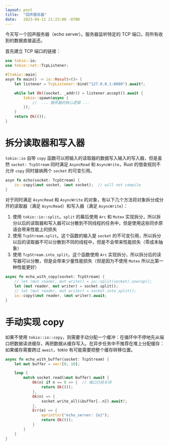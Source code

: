 ```yaml
---
layout: post
title:  "回声服务器"
date:   2023-04-11 21:23:00 -0700
---
```


今天写一个回声服务器（echo server）。服务器监听特定的 TCP 端口，将所有收到的数据直接返还。

首先建立 TCP 端口的链接：

```rust
use tokio::io;
use tokio::net::TcpListener;

#[tokio::main]
asyn fn main() -> io::Result<()> {
    let listener = TcpListener::bind("127.0.0.1:8000").await?;

    while let Ok((socket, _addr)) = listener.accept().await {
        tokio::spawn(async {
            //  ... 服务器的核心逻辑 ...
        });
    }
    return Ok(());
}
```

# 拆分读取器和写入器
`tokio::io` 自带 `copy` 函数可以把输入的读取器的数据写入输入的写入器，但是虽然 `socket: TcpStream` 同时满足 `AsyncRead` 和 `AsyncWrite`，Rust 的借查规则不允许 `copy` 同时接纳两个 `socket` 的可变引用。

```rust
asyn fn echo(socket: TcpStream) {
    io::copy(&mut socket, &mut socket);  // will not compile
}
```

对于同时满足 `AsyncRead` 和 `AsyncWrite` 的对象，有以下几个方法将对象拆分成分开的读取器（满足 `AsyncRead`）和写入器（满足 `AsyncWrite`）：

1. 使用 `tokio::io::split`。`split` 的幕后使用 `Arc` 和 `Mutex` 实现拆分，所以拆分以后的读取器和写入器可以分散到不同线程的任务中，但是使用这些同步原语会带来性能上的损失
2. 使用 `TcpStream.split`。这个函数的输入是 `socket` 的不可变引用，所以拆分以后的读取器不可以分散到不同的线程中，但是不会带来性能损失（零成本抽象）
3. 使用 `TcpStream.into_split`。这个函数使用 `Arc` 实现拆分，所以拆分后的读写器可以分散，但是会带来少量性能损失（但是因为不使用 `Mutex` 所以比第一种性能更好）

```rust
async fn echo_with_copy(socket: TcpStream) {
    // let (mut reader, mut writer) = io::split(socket).unwrap();
    let (mut reader, mut writer) = socket.split();
    // let (mut reader, mut writer) = socket.into_split();
    io::copy(&mut reader, &mut writer).await;
}
```

# 手动实现 copy
如果不使用 `tokio::io::copy`，则需要手动分配一个缓冲：在循环中不停地先从端口把数据读进缓存，再把数据从缓存写入。在异步任务中不推荐在堆上分配缓存：如果缓存需要跨过 `await`，tokio 有可能需要把整个缓存转移位置。

```rust
async fn echo_with_buffer(socket: TcpStream) {
    let mut buffer = vec![0; 10];

    loop {
        match socket.read(&mut buffer).await {
            Ok(n) if n == 0 => {  // 端口已经关闭
                return Ok(());
            },
            Ok(n) => {
                socket.write_all(&buffer[..n]).await?;
            },
            Err(e) => {
                eprintln!("echo_server: {e}");
                return Ok(());
            }
        }
    }
}
```